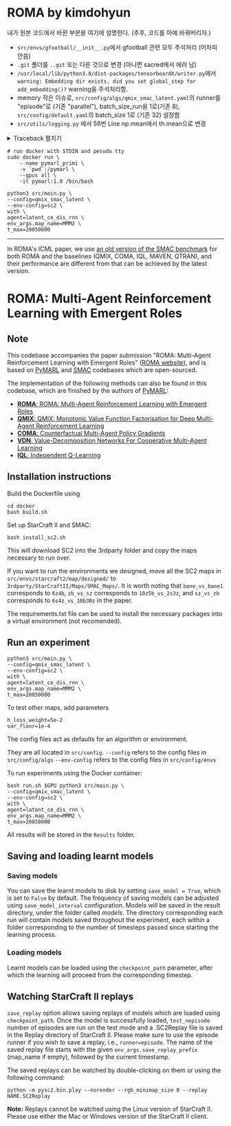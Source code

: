 # ROMA by kimdohyun

내가 원본 코드에서 바뀐 부분을 여기에 설명한다. (추후, 코드를 아예 바꿔버리자.)

- `src/envs/gfootball/__init__.py`에서 gfootball 관련 모두 주석처리 (어차피 안씀)
- `.git` 폴더를 `..git` 또는 다른 것으로 변경 (아니면 sacred에서 에러 남)
- `/usr/local/lib/python3.8/dist-packages/tensorboardX/writer.py`에서 `warning: Embedding dir exists, did you set global_step for add_embedding()?` warning을 주석처리함.
- memory 작은 이슈로, `src/config/algs/qmix_smac_latent.yaml`의 runner를 "episode"로 (기존 "parallel"), batch_size_run을 1로(기존 8), `src/config/default.yaml`의 batch_size 1로 (기존 32) 설정함
- `src/utils/logging.py` 에서 56번 Line np.mean에서 th.mean으로 변경
<details>
    <summary>
    Traceback 펼치기    
    </summary>
```
  File "/pymarl/src/utils/logging.py", line 55, in print_recent_stats
    item = "{:.4f}".format(np.mean([x[1] for x in self.stats[k][-window:]]))
  File "<__array_function__ internals>", line 5, in mean
  File "/usr/local/lib/python3.8/dist-packages/numpy/core/fromnumeric.py", line 3419, in mean
    return _methods._mean(a, axis=axis, dtype=dtype,
  File "/usr/local/lib/python3.8/dist-packages/numpy/core/_methods.py", line 162, in _mean
    arr = asanyarray(a)
  File "/usr/local/lib/python3.8/dist-packages/numpy/core/_asarray.py", line 171, in asanyarray
    return array(a, dtype, copy=False, order=order, subok=True)
  File "/usr/local/lib/python3.8/dist-packages/torch/_tensor.py", line 1030, in __array__
    return self.numpy()
TypeError: can't convert cuda:0 device type tensor to numpy. Use Tensor.cpu() to copy the tensor to host memory first.
```

</details>

```shell
# run docker with STDIN and pesudo tty
sudo docker run \
    --name pymarl_primi \
    -v `pwd`:/pymarl \
    --gpus all \
    -it pymarl:1.0 /bin/bash

python3 src/main.py \
--config=qmix_smac_latent \
--env-config=sc2 \
with \
agent=latent_ce_dis_rnn \
env_args.map_name=MMM2 \
t_max=20050000
```

------------

In ROMA's ICML paper, we use [an old version of the SMAC benchmark](https://arxiv.org/pdf/1902.04043v1.pdf) for both ROMA and the baselines (QMIX, COMA, IQL, MAVEN, QTRAN), and their performance are different from that can be achieved by the latest version.

# ROMA: Multi-Agent Reinforcement Learning with Emergent Roles

## Note
 This codebase accompanies the paper submission "ROMA: Multi-Agent Reinforcement Learning with Emergent Roles" ([ROMA website](https://sites.google.com/view/romarl)), and is based on  [PyMARL](https://github.com/oxwhirl/pymarl) and [SMAC](https://github.com/oxwhirl/smac) codebases which are open-sourced.

The implementation of the following methods can also be found in this codebase, which are finished by the authors of [PyMARL](https://github.com/oxwhirl/pymarl):

- [**ROMA**: ROMA: Multi-Agent Reinforcement Learning with Emergent Roles](https://arxiv.org/abs/2003.08039)
- [**QMIX**: QMIX: Monotonic Value Function Factorisation for Deep Multi-Agent Reinforcement Learning](https://arxiv.org/abs/1803.11485)
- [**COMA**: Counterfactual Multi-Agent Policy Gradients](https://arxiv.org/abs/1705.08926)
- [**VDN**: Value-Decomposition Networks For Cooperative Multi-Agent Learning](https://arxiv.org/abs/1706.05296) 
- [**IQL**: Independent Q-Learning](https://arxiv.org/abs/1511.08779)

## Installation instructions

Build the Dockerfile using 
```shell
cd docker
bash build.sh
```

Set up StarCraft II and SMAC:
```shell
bash install_sc2.sh
```

This will download SC2 into the 3rdparty folder and copy the maps necessary to run over.

If you want to run the environments we designed, move all the SC2 maps in `src/envs/starcraft2/map/designed/` to `3rdparty/StarCraftII/Maps/SMAC_Maps/`.
It is worth noting that `bane_vs_bane1` corresponds to `6z4b`, `zb_vs_sz` corresponds to `10z5b_vs_2s3z`, and `sz_vs_zb` 
corresponds to `6s4z_vs_10b30z` in the paper. 

The requirements.txt file can be used to install the necessary packages into a virtual environment (not recomended).

## Run an experiment 

```shell
python3 src/main.py \
--config=qmix_smac_latent \
--env-config=sc2 \
with \
agent=latent_ce_dis_rnn \
env_args.map_name=MMM2 \
t_max=20050000
```

To test other maps, add parameters

```shell
h_loss_weight=5e-2
var_floor=1e-4
```

The config files act as defaults for an algorithm or environment. 

They are all located in `src/config`.
`--config` refers to the config files in `src/config/algs`
`--env-config` refers to the config files in `src/config/envs`

To run experiments using the Docker container:

```shell
bash run.sh $GPU python3 src/main.py \
--config=qmix_smac_latent \
--env-config=sc2 \
with \
agent=latent_ce_dis_rnn \
env_args.map_name=MMM2 \
t_max=20050000
```


All results will be stored in the `Results` folder.



## Saving and loading learnt models

### Saving models

You can save the learnt models to disk by setting `save_model = True`, which is set to `False` by default. The frequency of saving models can be adjusted using `save_model_interval` configuration. Models will be saved in the result directory, under the folder called *models*. The directory corresponding each run will contain models saved throughout the experiment, each within a folder corresponding to the number of timesteps passed since starting the learning process.

### Loading models

Learnt models can be loaded using the `checkpoint_path` parameter, after which the learning will proceed from the corresponding timestep. 

## Watching StarCraft II replays

`save_replay` option allows saving replays of models which are loaded using `checkpoint_path`. Once the model is successfully loaded, `test_nepisode` number of episodes are run on the test mode and a .SC2Replay file is saved in the Replay directory of StarCraft II. Please make sure to use the episode runner if you wish to save a replay, i.e., `runner=episode`. The name of the saved replay file starts with the given `env_args.save_replay_prefix` (map_name if empty), followed by the current timestamp. 

The saved replays can be watched by double-clicking on them or using the following command:

```shell
python -m pysc2.bin.play --norender --rgb_minimap_size 0 --replay NAME.SC2Replay
```

**Note:** Replays cannot be watched using the Linux version of StarCraft II. Please use either the Mac or Windows version of the StarCraft II client.
